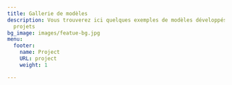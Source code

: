 ```yaml
---
title: Gallerie de modèles
description: Vous trouverez ici quelques exemples de modèles développés pour de précédents
  projets
bg_image: images/featue-bg.jpg
menu:
  footer:
    name: Project
    URL: project
    weight: 1

---
```

